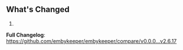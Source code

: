 ## What's Changed

1.

**Full Changelog**: https://github.com/embykeeper/embykeeper/compare/v0.0.0...v2.6.17
